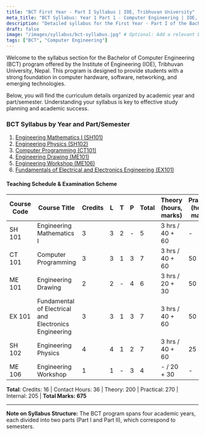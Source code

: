 ```yaml
---
title: "BCT First Year - Part I Syllabus | IOE, Tribhuvan University"
meta_title: "BCT Syllabus: Year 1 Part 1 - Computer Engineering | IOE, TU"
description: "Detailed syllabus for the First Year - Part I of the Bachelor of Computer Engineering (BCT) program at the Institute of Engineering (IOE), Tribhuvan University. Includes subjects, teaching schedule, and examination scheme."
draft: false
image: "/images/syllabus/bct-syllabus.jpg" # Optional: Add a relevant banner categories: ["Application", "Data"]
tags: ["BCT", "Computer Engineering"]
---
```

Welcome to the syllabus section for the Bachelor of Computer Engineering (BCT) program offered by the Institute of Engineering (IOE), Tribhuvan University, Nepal. This program is designed to provide students with a strong foundation in computer hardware, software, networking, and emerging technologies.

Below, you will find the curriculum details organized by academic year and part/semester. Understanding your syllabus is key to effective study planning and academic success.

### BCT Syllabus by Year and Part/Semester

1. [Engineering Mathematics I (SH101)](engineering-mathematics-sh-101)
2. [Engineering Physics (SH102)](engineering-physics-sh-102)
3. [Computer Programming (CT101)](computer-programming-ct-101)
4. [Engineering Drawing (ME101)](engineering-drawing-me-101)
5. [Engineering Workshop (ME106)](engineering-workshop-me-106)
6. [Fundamentals of Electrical and Electronics Engineering (EX101)](fundamentals-of-electrical-and-electronics-engineering-ex-101)

#### Teaching Schedule & Examination Scheme

| Course Code | Course Title                                             | Credits | L | T | P | Total | Theory (hours, marks) | Practical (hours, marks) | Total Marks |
|-------------|----------------------------------------------------------|---------|---|---|---|-------|------------------------|---------------------------|-------------|
| SH 101      | Engineering Mathematics I                                | 3       | 3 | 2 | - | 5     | 3 hrs / 40 + 60        | -                         | 100         |
| CT 101      | Computer Programming                                     | 3       | 3 | 1 | 3 | 7     | 3 hrs / 40 + 60        | 50                        | 150         |
| ME 101      | Engineering Drawing                                      | 2       | 2 | - | 4 | 6     | 3 hrs / 20 + 30        | 50                        | 100         |
| EX 101      | Fundamental of Electrical and Electronics Engineering    | 3       | 3 | 1 | 3 | 7     | 3 hrs / 40 + 60        | 50                        | 150         |
| SH 102      | Engineering Physics                                      | 4       | 4 | 1 | 2 | 7     | 3 hrs / 40 + 60        | 25                        | 125         |
| ME 106      | Engineering Workshop                                     | 1       | 1 | - | 3 | 4     | - / 20 + 30            | -                         | 50          |

**Total**: Credits: 16 | Contact Hours: 36 | Theory: 200 | Practical: 270 | Internal: 205 | **Total Marks: 675**

---

**Note on Syllabus Structure:**
The BCT program spans four academic years, each divided into two parts (Part I and Part II), which correspond to semesters.